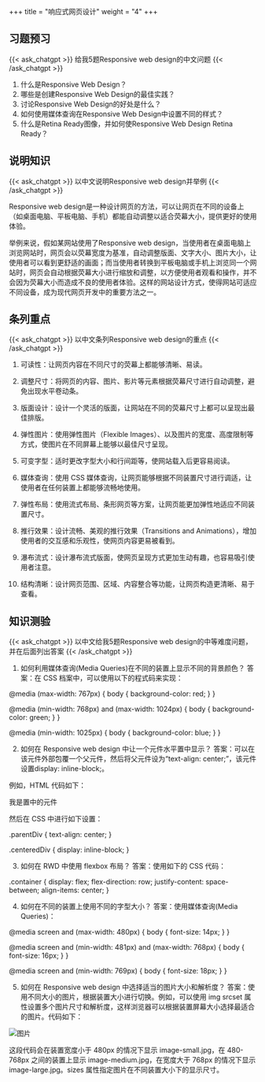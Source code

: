 +++
title = "响应式网页设计"
weight = "4"
+++
## 习题预习
{{< ask_chatgpt >}}
给我5题Responsive web design的中文问题
{{< /ask_chatgpt >}}



1. 什么是Responsive Web Design？
2. 哪些是创建Responsive Web Design的最佳实践？
3. 讨论Responsive Web Design的好处是什么？
4. 如何使用媒体查询在Responsive Web Design中设置不同的样式？
5. 什么是Retina Ready图像，并如何使Responsive Web Design Retina Ready？   

## 说明知识
{{< ask_chatgpt >}}
以中文说明Responsive web design并举例
{{< /ask_chatgpt >}}



Responsive web design是一种设计网页的方法，可以让网页在不同的设备上（如桌面电脑、平板电脑、手机）都能自动调整以适合荧幕大小，提供更好的使用体验。

举例来说，假如某网站使用了Responsive web design，当使用者在桌面电脑上浏览网站时，网页会以荧幕宽度为基准，自动调整版面、文字大小、图片大小，让使用者可以看到更舒适的画面；而当使用者转换到平板电脑或手机上浏览同一个网站时，网页会自动根据荧幕大小进行缩放和调整，以方便使用者观看和操作，并不会因为荧幕大小而造成不良的使用者体验。这样的网站设计方式，使得网站可适应不同设备，成为现代网页开发中的重要方法之一。   

## 条列重点
{{< ask_chatgpt >}}
以中文条列Responsive web design的重点
{{< /ask_chatgpt >}}



1. 可读性：让网页内容在不同尺寸的荧幕上都能够清晰、易读。

2. 调整尺寸：将网页的内容、图片、影片等元素根据荧幕尺寸进行自动调整，避免出现水平卷动条。

3. 版面设计：设计一个灵活的版面，让网站在不同的荧幕尺寸上都可以呈现出最佳排版。

4. 弹性图片：使用弹性图片（Flexible Images）、以及图片的宽度、高度限制等方式，使图片在不同屏幕上能够以最佳尺寸呈现。

5. 可变字型：适时更改字型大小和行间距等，使网站载入后更容易阅读。

6. 媒体查询：使用 CSS 媒体查询，让网页能够根据不同装置尺寸进行调适，让使用者在任何装置上都能够流畅地使用。

7. 弹性布局：使用流式布局、条形网页等方案，让网页能更加弹性地适应不同装置尺寸。

8. 推行效果：设计流畅、美观的推行效果（Transitions and Animations），增加使用者的交互感和乐观性，使网页内容更易被看到。

9. 瀑布流式：设计瀑布流式版面，使网页呈现方式更加生动有趣，也容易吸引使用者注意。

10. 结构清晰：设计网页范围、区域、内容整合等功能，让网页构造更清晰、易于查看。   

## 知识测验
{{< ask_chatgpt >}}
以中文给我5题Responsive web design的中等难度问题，并在后面列出答案
{{< /ask_chatgpt >}}



1. 如何利用媒体查询(Media Queries)在不同的装置上显示不同的背景颜色？ 
答案：在 CSS 档案中，可以使用以下的程式码来实现：

@media (max-width: 767px) {
  body {
    background-color: red;
  }
}

@media (min-width: 768px) and (max-width: 1024px) {
  body {
    background-color: green;
  }
}

@media (min-width: 1025px) {
  body {
    background-color: blue;
  }
}

2. 如何在 Responsive web design 中让一个元件水平置中显示？
答案：可以在该元件外部包覆一个父元件，然后将父元件设为“text-align: center;”，该元件设置display: inline-block;。

例如，HTML 代码如下：

<div class="parentDiv">
  <div class="centeredDiv">我是置中的元件</div>
</div>

然后在 CSS 中进行如下设置：

.parentDiv {
  text-align: center;
}

.centeredDiv {
  display: inline-block;
}

3. 如何在 RWD 中使用 flexbox 布局？
答案：使用如下的 CSS 代码：

.container {
  display: flex;
  flex-direction: row;
  justify-content: space-between;
  align-items: center;
}

4. 如何在不同的装置上使用不同的字型大小？
答案：使用媒体查询(Media Queries)：

@media screen and (max-width: 480px) {
  body {
    font-size: 14px;
  }
}

@media screen and (min-width: 481px) and (max-width: 768px) {
  body {
    font-size: 16px;
  }
}

@media screen and (min-width: 769px) {
  body {
    font-size: 18px;
  }
}

5. 如何在 Responsive web design 中选择适当的图片大小和解析度？
答案：使用不同大小的图片，根据装置大小进行切换。例如，可以使用 img srcset 属性设置多个图片尺寸和解析度，这样浏览器可以根据装置屏幕大小选择最适合的图片。代码如下：

<img src="image.jpg" 
     alt="图片" 
     srcset="image-small.jpg 480w, image-medium.jpg 768w, image-large.jpg 1024w"
     sizes="(max-width: 480px) 440px, (max-width: 768px) 728px, 960px">
     
这段代码会在装置宽度小于 480px 的情况下显示 image-small.jpg，在 480-768px 之间的装置上显示 image-medium.jpg，在宽度大于 768px 的情况下显示 image-large.jpg。sizes 属性指定图片在不同装置大小下的显示尺寸。   

